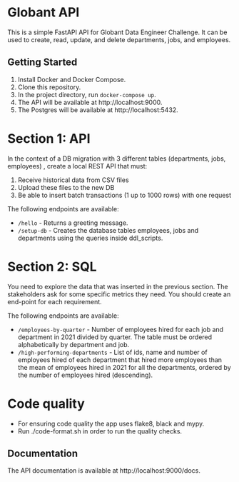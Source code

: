 # Globant API

This is a simple FastAPI API for Globant Data Engineer Challenge. It can be used to create, read, update, and delete departments, jobs, and employees.

## Getting Started

1. Install Docker and Docker Compose.
2. Clone this repository.
3. In the project directory, run `docker-compose up`.
4. The API will be available at http://localhost:9000.
5. The Postgres will be available at http://localhost:5432.


#  Section 1: API

In the context of a DB migration with 3 different tables (departments, jobs, employees) , create
a local REST API that must:

1. Receive historical data from CSV files
2. Upload these files to the new DB
3. Be able to insert batch transactions (1 up to 1000 rows) with one request

The following endpoints are available:

- `/hello` - Returns a greeting message.
- `/setup-db` - Creates the database tables employees, jobs and departments using the queries inside ddl_scripts.


# Section 2: SQL

You need to explore the data that was inserted in the previous section. The stakeholders ask
for some specific metrics they need. You should create an end-point for each requirement.

The following endpoints are available:

- `/employees-by-quarter` - Number of employees hired for each job and department in 2021 divided by quarter. The
table must be ordered alphabetically by department and job.
- `/high-performing-departments` - List of ids, name and number of employees hired of each department that hired more
employees than the mean of employees hired in 2021 for all the departments, ordered
by the number of employees hired (descending).

# Code quality
- For ensuring code quality the app uses flake8, black and mypy.
- Run ./code-format.sh in order to run the quality checks.
## Documentation

The API documentation is available at http://localhost:9000/docs.